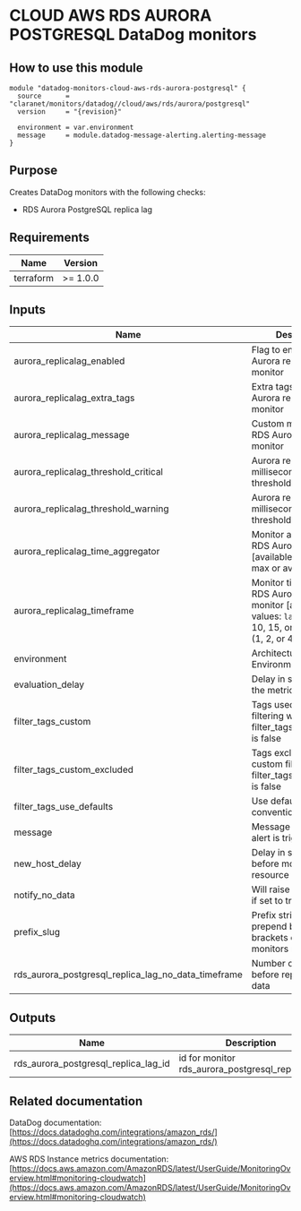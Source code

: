 # CLOUD AWS RDS AURORA POSTGRESQL DataDog monitors

## How to use this module

```hcl
module "datadog-monitors-cloud-aws-rds-aurora-postgresql" {
  source      = "claranet/monitors/datadog//cloud/aws/rds/aurora/postgresql"
  version     = "{revision}"

  environment = var.environment
  message     = module.datadog-message-alerting.alerting-message
}

```

## Purpose

Creates DataDog monitors with the following checks:

- RDS Aurora PostgreSQL replica lag

## Requirements

| Name      | Version  |
| --------- | -------- |
| terraform | >= 1.0.0 |

## Inputs

| Name                                                | Description                                                                                                                                    | Type           | Default     | Required |
| --------------------------------------------------- | ---------------------------------------------------------------------------------------------------------------------------------------------- | -------------- | ----------- | :------: |
| aurora_replicalag_enabled                           | Flag to enable RDS Aurora replica lag monitor                                                                                                  | `string`       | `"true"`    |    no    |
| aurora_replicalag_extra_tags                        | Extra tags for RDS Aurora replica lag monitor                                                                                                  | `list(string)` | `[]`        |    no    |
| aurora_replicalag_message                           | Custom message for RDS Aurora replica lag monitor                                                                                              | `string`       | `""`        |    no    |
| aurora_replicalag_threshold_critical                | Aurora replica lag in milliseconds (critical threshold)                                                                                        | `string`       | `"200"`     |    no    |
| aurora_replicalag_threshold_warning                 | Aurora replica lag in milliseconds (warning threshold)                                                                                         | `string`       | `"100"`     |    no    |
| aurora_replicalag_time_aggregator                   | Monitor aggregator for RDS Aurora replica lag [available values: min, max or avg]                                                              | `string`       | `"min"`     |    no    |
| aurora_replicalag_timeframe                         | Monitor timeframe for RDS Aurora replica lag monitor [available values: `last_#m` (1, 5, 10, 15, or 30), `last_#h` (1, 2, or 4), or `last_1d`] | `string`       | `"last_5m"` |    no    |
| environment                                         | Architecture Environment                                                                                                                       | `string`       | n/a         |   yes    |
| evaluation_delay                                    | Delay in seconds for the metric evaluation                                                                                                     | `number`       | `900`       |    no    |
| filter_tags_custom                                  | Tags used for custom filtering when filter_tags_use_defaults is false                                                                          | `string`       | `"*"`       |    no    |
| filter_tags_custom_excluded                         | Tags excluded for custom filtering when filter_tags_use_defaults is false                                                                      | `string`       | `""`        |    no    |
| filter_tags_use_defaults                            | Use default filter tags convention                                                                                                             | `string`       | `"true"`    |    no    |
| message                                             | Message sent when an alert is triggered                                                                                                        | `any`          | n/a         |   yes    |
| new_host_delay                                      | Delay in seconds before monitor new resource                                                                                                   | `number`       | `300`       |    no    |
| notify_no_data                                      | Will raise no data alert if set to true                                                                                                        | `bool`         | `true`      |    no    |
| prefix_slug                                         | Prefix string to prepend between brackets on every monitors names                                                                              | `string`       | `""`        |    no    |
| rds_aurora_postgresql_replica_lag_no_data_timeframe | Number of minutes before reporting no data                                                                                                     | `string`       | `10`        |    no    |

## Outputs

| Name                                 | Description                                      |
| ------------------------------------ | ------------------------------------------------ |
| rds_aurora_postgresql_replica_lag_id | id for monitor rds_aurora_postgresql_replica_lag |

## Related documentation

DataDog documentation: [https://docs.datadoghq.com/integrations/amazon_rds/](https://docs.datadoghq.com/integrations/amazon_rds/)

AWS RDS Instance metrics documentation: [https://docs.aws.amazon.com/AmazonRDS/latest/UserGuide/MonitoringOverview.html#monitoring-cloudwatch](https://docs.aws.amazon.com/AmazonRDS/latest/UserGuide/MonitoringOverview.html#monitoring-cloudwatch)
